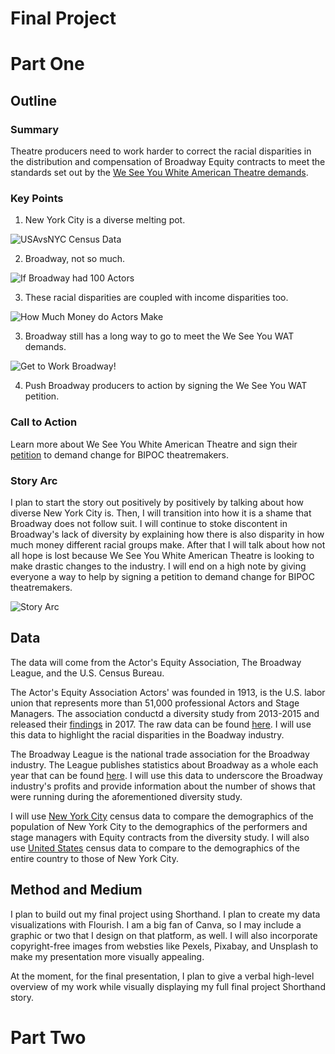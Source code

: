 # Final Project

# Part One

## Outline

### Summary
Theatre producers need to work harder to correct the racial disparities in the distribution and compensation of Broadway Equity contracts to meet the standards set out by the [We See You White American Theatre demands](https://www.weseeyouwat.com/). 

### Key Points
1. New York City is a diverse melting pot.

![USAvsNYC Census Data](https://user-images.githubusercontent.com/73760381/99733228-d7d95800-2a8e-11eb-9b66-7d8bf53e17bf.jpg)

2. Broadway, not so much.

![If Broadway had 100 Actors](https://user-images.githubusercontent.com/73760381/99733223-d60f9480-2a8e-11eb-8446-78960aae2137.jpg)

3. These racial disparities are coupled with income disparities too.

![How Much Money do Actors Make](https://user-images.githubusercontent.com/73760381/99733213-d3ad3a80-2a8e-11eb-964c-7b722ab50acf.jpg)

3. Broadway still has a long way to go to meet the We See You WAT demands.

![Get to Work Broadway!](https://user-images.githubusercontent.com/73760381/99733233-d9a31b80-2a8e-11eb-9f23-41df12d2e1dd.jpg)

4. Push Broadway producers to action by signing the We See You WAT petition. 

### Call to Action
Learn more about We See You White American Theatre and sign their [petition](https://www.weseeyouwat.com/) to demand change for BIPOC theatremakers. 

### Story Arc
I plan to start the story out positively by positively by talking about how diverse New York City is. Then, I will transition into how it is a shame that Broadway does not follow suit. I will continue to stoke discontent in Broadway's lack of diversity by explaining how there is also disparity in how much money different racial groups make. After that I will talk about how not all hope is lost because We See You White American Theatre is looking to make drastic changes to the industry. I will end on a high note by giving everyone a way to help by signing a petition to demand change for BIPOC theatremakers. 

![Story Arc](https://user-images.githubusercontent.com/73760381/99734664-30115980-2a91-11eb-9a93-dc5b609bf48d.jpg) 

## Data
The data will come from the Actor's Equity Association, The Broadway League, and the U.S. Census Bureau.

The Actor's Equity Association Actors' was founded in 1913, is the U.S. labor union that represents more than 51,000 professional Actors and Stage Managers. The association conductd a diversity study from 2013-2015 and released their [findings](https://actorsequity.org/news/PR/First-EverDiversityStudy2017/) in 2017. The raw data can be found [here](https://docs.google.com/spreadsheets/u/1/d/1QufPYWJQEc4naChpN77ATG-3bzDRwrpw7MvqhnD1WEA/pubhtml). I will use this data to highlight the racial disparities in the Boadway industry. 

The Broadway League is the national trade association for the Broadway industry. The League publishes statistics about Broadway as a whole each year that can be found [here](https://www.broadwayleague.com/research/statistics-broadway-nyc/). I will use this data to underscore the Broadway industry's profits and provide information about the number of shows that were running during the aforementioned diversity study. 

I will use [New York City](https://www.census.gov/quickfacts/fact/table/newyorkcitynewyork/POP010210#POP010210) census data to compare the demographics of the population of New York City to the demographics of the performers and stage managers with Equity contracts from the diversity study. I will also use [United States](https://www.census.gov/quickfacts/fact/table/US/POP010210#POP010210) census data to compare to the demographics of the entire country to those of New York City. 

## Method and Medium
I plan to build out my final project using Shorthand. I plan to create my data visualizations with Flourish. I am a big fan of Canva, so I may include a graphic or two that I design on that platform, as well. I will also incorporate copyright-free images from websties like Pexels, Pixabay, and Unsplash to make my presentation more visually appealing.

At the moment, for the final presentation, I plan to give a verbal high-level overview of my work while visually displaying my full final project Shorthand story. 

# Part Two



